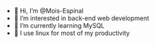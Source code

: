 - 👋 Hi, I’m @Mois-Espinal
- 👀 I’m interested in back-end web development
- 🌱 I’m currently learning MySQL
- 🐧 I use linux for most of my productivity
